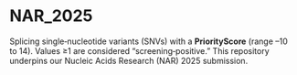 # NAR_2025
Splicing single‑nucleotide variants (SNVs) with a **PriorityScore** (range –10 to 14). Values ≥1 are considered “screening‑positive.” This repository underpins our Nucleic Acids Research (NAR) 2025 submission.
